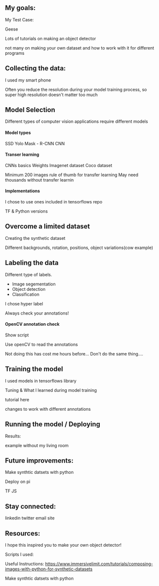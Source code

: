 ## My goals:

My Test Case:

Geese

Lots of tutorials on making an object detector

not many on making your own dataset and how to work with it for different programs


## Collecting the data:

I used my smart phone

Often you reduce the resolution during your model training process, so super high resolution doesn't matter too much


## Model Selection

Different types of computer vision applications require different models

#### Model types

SSD
Yolo
Mask - R-CNN
CNN

#### Transer learning

CNNs basics
Weights
Imagenet dataset
Coco dataset

Minimum 200 images rule of thumb for transfer learning
May need thousands without transfer learnin

#### Implementations

I chose to use ones included in tensorflows repo

TF & Python versions


## Overcome a limited dataset

Creating the synthetic dataset

Different backgrounds, rotation, positions, object variations(cow example)

## Labeling the data 

Different type of labels. 

- Image segementation
- Object detection
- Classification


I chose hyper label

Always check your annotations!

#### OpenCV annotation check

Show script 

Use openCV to read the annotations

Not doing this has cost me hours before... Don't do the same thing....

## Training the model

I used models in tensorflows library

Tuning & What I learned during model training

tutorial here

changes to work with different annotations


## Running the model / Deploying

Results:

example without my living room


## Future improvements:

Make synthtic datsets with python

Deploy on pi

TF JS

## Stay connected:

linkedin
twitter
email
site

## Resources:

I hope this inspired you to make your own object detector!

Scripts I used:

Useful Instructions:
https://www.immersivelimit.com/tutorials/composing-images-with-python-for-synthetic-datasets

Make synthtic datsets with python

